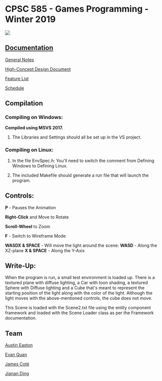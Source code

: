 # CPSC 585 - Games Programming - Winter 2019

![](https://raw.githubusercontent.com/wiki/EvanQuan/qvim/title_art.jpg)

## [Documentation](https://drive.google.com/drive/folders/1bLh6WpMEgnnPTKAaAV5UKnIS_vkfy4ZO)

[General Notes](https://docs.google.com/document/d/1ALfsOyqVOHzWtrsITFJuJigNnoELT_yf2ml7x30rzuU/edit?usp=sharing)

[High-Concept Design Document](https://docs.google.com/document/d/1aplep-cNz6xHb8NYZChN0oXfnQwkUXKJKouJS7nf4Pw/edit?usp=sharing)

[Feature List](https://docs.google.com/document/d/1w7jZ_TSR2iCMgQbV4RhlWDOfbr-e_QE9J5EHTGxNIUQ/edit?usp=sharing)

[Schedule](https://docs.google.com/document/d/1QfO-LkLsXTUplEyc8ZsQTktRVn2b2XgmmaUhAyBSjyQ/edit?usp=sharing)

## Compilation

### Compiling on Windows:

**Compiled using MSVS 2017.**

1. The Libraries and Settings should all be set up in the VS project.

### Compiling on Linux:

1. In the file EnvSpec.h: You'll need to switch the comment from Defining
   Windows to Defining Linux.

2. The included Makefile should generate a run file that will launch the
   program. 

## Controls:

**P** - Pauses the Animation

**Right-Click** and Move to Rotate

**Scroll-Wheel** to Zoom

**F** - Switch to Wireframe Mode

**WASDX & SPACE** - Will move the light around the scene:
   **WASD**       - Along the XZ-plane
   **X & SPACE**  - Along the Y-Axis

## Write-Up:

When the program is run, a small test environment is loaded up. There is a textured plane with diffuse lighting, a Car with toon shading, a textured Sphere with Diffuse lighting and a Cube that's meant to represent the starting position of the light along with the color of the light. Although the light moves with the above-mentioned controls, the cube does not move.

This Scene is loaded with the Scene2.txt file using the entity component framework and loaded with the Scene Loader class as per the Framework documentation.

## Team

[Austin Easton](https://github.com/austinen)

[Evan Quan](https://github.com/EvanQuan)

[James Coté](https://github.com/jamescote)

[Jianan Ding](https://github.com/jiananding)
